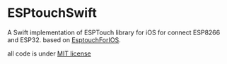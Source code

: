 # ESPtouchSwift
A Swift implementation of ESPTouch library for iOS for connect ESP8266 and ESP32.
based on [EsptouchForIOS](https://github.com/EspressifApp/EsptouchForIOS).

all code is under [MIT license](https://github.com/and-valentini/ESPtouchSwift/blob/master/README.md)
